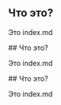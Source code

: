## Что это?

Это index.md

<html>
<head>
<meta http-equiv="content-type" content="text/html; text/md; charset=utf-8">
</head>
<body>
## Что это?
  
Это index.md
</body>
</html>
## Что это?

Это index.md
